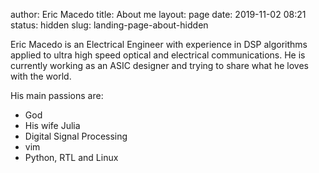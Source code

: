 author: Eric Macedo
title: About me
layout: page
date: 2019-11-02 08:21 
status: hidden
slug: landing-page-about-hidden

Eric Macedo is an Electrical Engineer with experience in DSP algorithms applied
to ultra high speed optical and electrical communications. He is currently 
working as an ASIC designer and trying to share what he loves with the world.

His main passions are:

* God
* His wife Julia
* Digital Signal Processing
* vim
* Python, RTL and Linux

